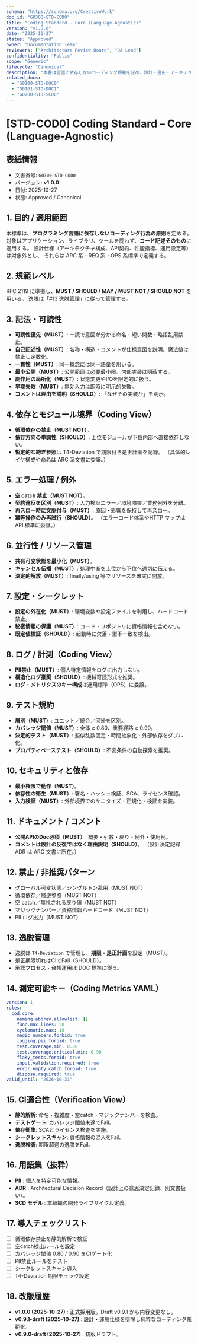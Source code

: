 ```yaml
---
schema: "https://schema.org/CreativeWork"
doc_id: "G0300-STD-COD0"
title: "Coding Standard – Core (Language-Agnostic)"
version: "v1.0.0"
date: "2025-10-27"
status: "Approved"
owner: "Documentation Team"
reviewers: ["Architecture Review Board", "QA Lead"]
confidentiality: "Public"
scope: "Generic"
lifecycle: "Canonical"
description: "本書は言語に依存しないコーディング規範を定め、設計・運用・アーキテクチャ仕様には踏み込まない。言語別標準（COD1+）および設計標準（ARC系）と補完関係にあり、コードそのものの品質・一貫性・検証可能性を目的とする。"
related_docs:
  - "G0100-STD-DOC0"
  - "G0101-STD-DOC1"
  - "G0200-STD-SCD0"
---
```


# [STD-COD0] Coding Standard – Core (Language-Agnostic)

## 表紙情報
- 文書番号: `G0300-STD-COD0`
- バージョン: **v1.0.0**
- 日付: 2025-10-27
- 状態: Approved / Canonical

## 1. 目的 / 適用範囲
本標準は、**プログラミング言語に依存しないコーディング行為の原則**を定める。
対象はアプリケーション、ライブラリ、ツールを問わず、**コード記述そのもの**に適用する。
設計仕様（アーキテクチャ構成、API契約、性能指標、運用設定等）は対象外とし、
それらは ARC 系・REQ 系・OPS 系標準で定義する。

## 2. 規範レベル
RFC 2119 に準拠し、**MUST / SHOULD / MAY / MUST NOT / SHOULD NOT** を用いる。
逸脱は「#13 逸脱管理」に従って管理する。

## 3. 記法・可読性
- **可読性優先（MUST）**: 一読で意図が分かる命名・短い関数・略語乱用禁止。
- **自己記述性（MUST）**: 名称・構造・コメントが仕様意図を説明。魔法値は禁止し定数化。
- **一貫性（MUST）**: 同一概念には同一語彙を用いる。
- **最小公開（MUST）**: 公開範囲は必要最小限。内部実装は隠蔽する。
- **副作用の局所化（MUST）**: 状態変更やI/Oを限定的に扱う。
- **早期失敗（MUST）**: 無効入力は即時に明示的失敗。
- **コメントは理由を説明（SHOULD）**: 「なぜその実装か」を明示。

## 4. 依存とモジュール境界（Coding View）
- **循環依存の禁止（MUST NOT）**。
- **依存方向の単調性（SHOULD）**: 上位モジュールが下位内部へ直接依存しない。
- **暫定的な跨ぎ参照**は T4-Deviation で期限付き是正計画を記録。
（具体的レイヤ構成や命名は ARC 系文書に委譲。）

## 5. エラー処理 / 例外
- **空 catch 禁止（MUST NOT）**。
- **契約違反を区別（MUST）**: 入力検証エラー／環境障害／業務例外を分離。
- **再スロー時に文脈付与（MUST）**: 原因・影響を保持して再スロー。
- **冪等操作のみ再試行（SHOULD）**。
（エラーコード体系やHTTP マップは API 標準に委譲。）

## 6. 並行性 / リソース管理
- **共有可変状態を最小化（MUST）**。
- **キャンセル伝播（MUST）**: 処理中断を上位から下位へ適切に伝える。
- **決定的解放（MUST）**: finally/using 等でリソースを確実に開放。

## 7. 設定・シークレット
- **設定の外在化（MUST）**: 環境変数や設定ファイルを利用し、ハードコード禁止。
- **秘密情報の保護（MUST）**: コード・リポジトリに資格情報を含めない。
- **既定値検証（SHOULD）**: 起動時に欠落・型不一致を検出。

## 8. ログ / 計測（Coding View）
- **PII禁止（MUST）**: 個人特定情報をログに出力しない。
- **構造化ログ推奨（SHOULD）**: 機械可読形式を推奨。
- **ログ・メトリクスのキー構成**は運用標準（OPS）に委譲。

## 9. テスト規約
- **層別（MUST）**: ユニット／統合／回帰を区別。
- **カバレッジ閾値（MUST）**: 全体 ≥ 0.80、重要経路 ≥ 0.90。
- **決定的テスト（MUST）**: 擬似乱数固定・時間抽象化・外部依存をダブル化。
- **プロパティベーステスト（SHOULD）**: 不変条件の自動探索を推奨。

## 10. セキュリティと依存
- **最小権限で動作（MUST）**。
- **依存性の衛生（MUST）**: 署名・ハッシュ検証、SCA、ライセンス確認。
- **入力検証（MUST）**: 外部境界でのサニタイズ・正規化・検証を実装。

## 11. ドキュメント / コメント
- **公開APIのDoc必須（MUST）**: 概要・引数・戻り・例外・使用例。
- **コメントは設計の反復ではなく理由説明（SHOULD）**。
（設計決定記録 ADR は ARC 文書に所在。）

## 12. 禁止 / 非推奨パターン
- グローバル可変状態／シングルトン乱用（MUST NOT）
- 循環依存／層逆参照（MUST NOT）
- 空 catch／無視される戻り値（MUST NOT）
- マジックナンバー／資格情報ハードコード（MUST NOT）
- PII ログ出力（MUST NOT）

## 13. 逸脱管理
- 逸脱は `T4-Deviation` で管理し、**期限・是正計画**を設定（MUST）。
- 是正期限切れはCIでFail（SHOULD）。
- 承認プロセス・台帳運用は DOC 標準に従う。

## 14. 測定可能キー（Coding Metrics YAML）
```yaml
version: 1
rules:
  cod.core:
    naming.abbrev.allowlist: []
    func.max_lines: 50
    cyclomatic.max: 10
    magic_numbers.forbid: true
    logging.pii.forbid: true
    test.coverage.min: 0.80
    test.coverage.critical.min: 0.90
    flaky_tests.forbid: true
    input.validation.required: true
    error.empty_catch.forbid: true
    dispose.required: true
valid_until: "2026-10-31"
```

## 15. CI適合性（Verification View）
- **静的解析**: 命名・複雑度・空catch・マジックナンバーを検査。
- **テストゲート**: カバレッジ閾値未達でFail。
- **依存衛生**: SCAとライセンス検査を実施。
- **シークレットスキャン**: 資格情報の混入をFail。
- **逸脱検査**: 期限超過の逸脱をFail。

## 16. 用語集（抜粋）
- **PII** : 個人を特定可能な情報。
- **ADR** : Architectural Decision Record（設計上の意思決定記録、別文書扱い）。
- **SCD モデル** : 本組織の開発ライフサイクル定義。

## 17. 導入チェックリスト
- [ ] 循環依存禁止を静的解析で検証
- [ ] 空catch検出ルールを設定
- [ ] カバレッジ閾値 0.80 / 0.90 をCIゲート化
- [ ] PII禁止ルールをテスト
- [ ] シークレットスキャン導入
- [ ] T4-Deviation 期限チェック設定

## 18. 改版履歴
- **v1.0.0 (2025-10-27)** : 正式採用版。Draft v0.9.1 から内容変更なし。
- **v0.9.1-draft (2025-10-27)** : 設計・運用仕様を排除し純粋なコーディング規範化。
- **v0.9.0-draft (2025-10-27)** : 初版ドラフト。
